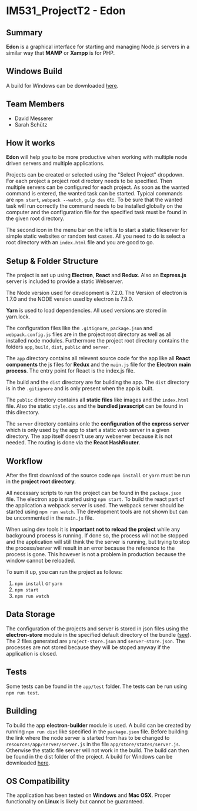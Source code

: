 # IM531_ProjectT2 - Edon

## Summary

**Edon** is a graphical interface for starting and managing Node.js servers in a similar way that **MAMP** or **Xampp** is for PHP.

## Windows Build

A build for Windows can be downloaded [here](https://purr-purr-purr.herokuapp.com/).

## Team Members
* David Messerer
* Sarah Schütz

## How it works

**Edon** will help you to be more productive when working with multiple node driven servers and multiple applications.

Projects can be created or selected using the "Select Project" dropdown. For each project a project root directory needs to be specified. Then multiple servers can be configured for each project. As soon as the wanted command is entered, the wanted task can be started. Typical commands are `npm start`, `webpack --watch`, `gulp dev` etc. To be sure that the wanted task will run correctly the command needs to be installed globally on the computer and the configuration file for the specified task must be found in the given root directory.

The second icon in the menu bar on the left is to start a static fileserver for simple static websites or random test cases. All you need to do is select a root directory with an `index.html` file and you are good to go. 

## Setup & Folder Structure

The project is set up using **Electron**, **React** and **Redux**. Also an **Express.js** server is included to provide a static Webserver.

The Node version used for development is 7.2.0.
The Version of electron is 1.7.0 and the NODE version used by electron is 7.9.0.

**Yarn** is used to load dependencies. All used versions are stored in yarn.lock.

The configuration files like the `.gitignore`, `package.json` and `webpack.config.js` files are in the project root directory as well as all installed node modules. Furthermore the project root directory contains the folders `app`, `build`, `dist`, `public` and `server`.

The `app` directory contains all relevent source code for the app like all **React components** the js files for **Redux** and the `main.js` file for the **Electron main process**. The entry point for React is the index.js file.

The build and the `dist` directory are for building the app. The `dist` directory is in the `.gitignore` and is only present when the app is built.

The `public` directory contains all **static files** like images and the `index.html` file. Also the static `style.css` and the **bundled javascript** can be found in this directory.

The `server` directory contains onle the **configuration of the express server** which is only used by the app to start a static web server in a given directory. The app itself doesn't use any webserver because it is not needed. The routing is done via the **React HashRouter**.

## Workflow

After the first download of the source code `npm install` or `yarn` must be run in the **project root directory**.

All necessary scripts to run the project can be found in the `package.json` file. The electron app is started using `npm start`. To build the react part of the application a webpack server is used. The webpack server should be started using `npm run watch`. The development tools are not shown but can be uncommented in the `main.js` file.

When using dev tools it is **important not to reload the project** while any background process is running. If done so, the process will not be stopped and the application will still think the the server is running, but trying to stop the process/server will result in an error because the reference to the process is gone. This however is not a problem in production because the window cannot be reloaded.

To sum it up, you can run the project as follows:
1. `npm install` or `yarn`
2. `npm start`
3. `npm run watch`

## Data Storage

The configuration of the projects and server is stored in json files using the **electron-store** module in the specified default directory of the bundle ([see](https://github.com/sindresorhus/electron-store)). The 2 files generated are `project-store.json` and `server-store.json`. The processes are not stored because they will be stoped anyway if the application is closed.

## Tests

Some tests can be found in the `app/test` folder. The tests can be run using `npm run test`.

## Building

To build the app **electron-builder** module is used. A build can be created by running `npm run dist` like specified in the `package.json` file. Before building the link where the node server is started from has to be changed to `resources/app/server/server.js` in the file `app/store/states/server.js`. Otherwise the static file server will not work in the build. The build can then be found in the dist folder of the project. A build for Windows can be downloaded [here](https://purr-purr-purr.herokuapp.com/).

## OS Compatibility

The application has been tested on **Windows** and **Mac OSX**. Proper functionality on **Linux** is likely but cannot be guaranteed.
